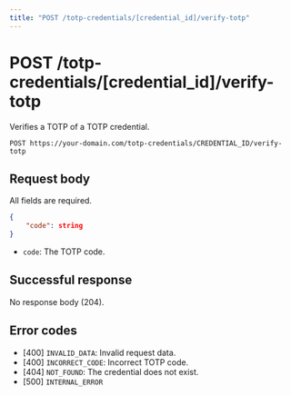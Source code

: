 ```yaml
---
title: "POST /totp-credentials/[credential_id]/verify-totp"
---
```


# POST /totp-credentials/[credential_id]/verify-totp

Verifies a TOTP of a TOTP credential.

```
POST https://your-domain.com/totp-credentials/CREDENTIAL_ID/verify-totp
```

## Request body

All fields are required.

```json
{
    "code": string
}
```

- `code`: The TOTP code.

## Successful response

No response body (204).

## Error codes

- [400] `INVALID_DATA`: Invalid request data.
- [400] `INCORRECT_CODE`: Incorrect TOTP code.
- [404] `NOT_FOUND`: The credential does not exist.
- [500] `INTERNAL_ERROR`
